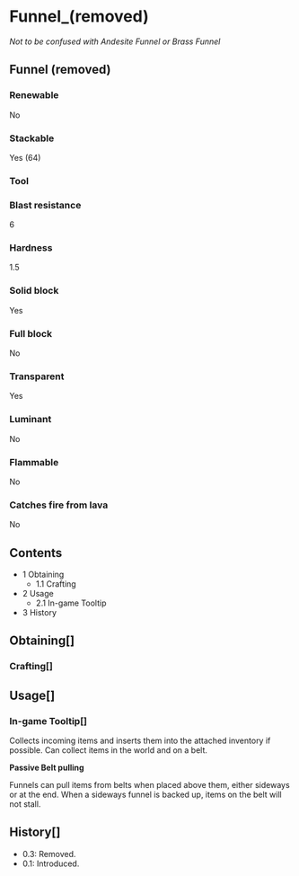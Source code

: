 # Funnel_(removed)

*Not to be confused with Andesite Funnel or Brass Funnel*

## Funnel (removed)

### Renewable

No

### Stackable

Yes (64)

### Tool

### Blast resistance

6

### Hardness

1.5

### Solid block

Yes

### Full block

No

### Transparent

Yes

### Luminant

No

### Flammable

No

### Catches fire from lava

No

## Contents

- 1 Obtaining
    - 1.1 Crafting
- 2 Usage
    - 2.1 In-game Tooltip
- 3 History

## Obtaining[]

### Crafting[]

## Usage[]

### In-game Tooltip[]

Collects incoming items and inserts them into the attached inventory if possible. Can collect items in the world and on a belt.

**Passive Belt pulling**

Funnels can pull items from belts when placed above them, either sideways or at the end. When a sideways funnel is backed up, items on the belt will not stall.

## History[]

- 0.3: Removed.
- 0.1: Introduced.
